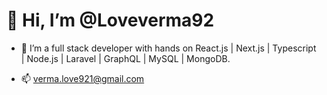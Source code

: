 # 👋 Hi, I’m @Loveverma92
- 👀 I’m a full stack developer with hands on React.js | Next.js | Typescript | Node.js | Laravel | GraphQL | MySQL | MongoDB.
<!-- - 🌱 I’m currently learning ... -->
<!-- - 💞️ I’m looking to collaborate on ... -->
- 📫 verma.love921@gmail.com

<!---
Loveverma92/Loveverma92 is a ✨ special ✨ repository because its `README.md` (this file) appears on your GitHub profile.
You can click the Preview link to take a look at your changes.
--->
